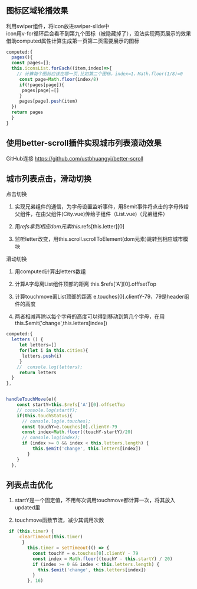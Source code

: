 #

## 图标区域轮播效果

利用swiper组件，将icon放进swiper-slide中   
icon用v-for循环后会看不到第九个图标（被隐藏掉了），没法实现两页展示的效果   
借助computed属性计算生成第一页第二页需要展示的图标

```js
computed:{
  pages(){
  const pages=[];
  this.iconsList.forEach((item,index)=>{
    // 计算每个图标应该在哪一页,比如第二个图标，index=1，Math.floor(1/8)=0
     const page=Math.floor(index/8)
     if(!pages[page]){
      pages[page]=[]
     }
     pages[page].push(item)
  })
  return pages
  }
}
```

## 使用better-scroll插件实现城市列表滚动效果

GitHub连接 <https://github.com/ustbhuangyi/better-scroll>  


## 城市列表点击，滑动切换  

点击切换   

1. 实现兄弟组件的通信，为字母设置监听事件，用$emit事件将点击的字母传给父组件，在由父组件(City.vue)传给子组件（List.vue)（兄弟组件）   

2. 用$refs拿到相应dom元素  this.$refs[this.letter][0]

3. 监听letter改变，用this.scroll.scrollToElement(dom元素)跳转到相应城市模块   

滑动切换    

1. 用computed计算出letters数组

2. 计算A字母离List组件顶部的距离 this.$refs['A'][0].offfsetTop  
   
3. 计算touchmove离List顶部的距离 e.touches[0].clientY-79，79是header组件的高度

4. 两者相减再除以每个字母的高度可以得到移动到第几个字母，在用this.$emit('change',this.letters[index])

```js
computed:{
  letters () {
     let letters=[]
     for(let i in this.cities){
      letters.push(i)
     }
    //  console.log(letters);
     return letters
  }
},


handleTouchMove(e){
    const startY=this.$refs['A'][0].offsetTop
    // console.log(startY);
    if(this.touchStatus){
      // console.log(e.touches);
      const touchY=e.touches[0].clientY-79
      const index=Math.floor((touchY-startY)/20)
      // console.log(index);
      if (index >= 0 && index < this.letters.length) {
          this.$emit('change', this.letters[index])
        }
    }
  },
```

## 列表点击优化

1. startY是一个固定值，不用每次调用touchmove都计算一次，将其放入updated里

2. touchmove函数节流，减少其调用次数

```js
 if (this.timer) {
     clearTimeout(this.timer)
      }
        this.timer = setTimeout(() => {
          const touchY = e.touches[0].clientY - 79
          const index = Math.floor((touchY - this.startY) / 20)
          if (index >= 0 && index < this.letters.length) {
            this.$emit('change', this.letters[index])
          }
        }, 16)
```
